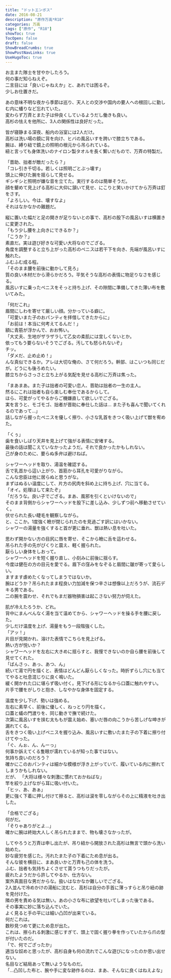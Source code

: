 ```yaml
---
title: "ドットエンボス"
date: 2016-08-21
description: "原作万高*R18"
categories: 万高
tags: ["原作", "R18"]
showToc: true
TocOpen: false
draft: false
ShowBreadCrumbs: true
ShowPostNavLinks: true
UseHugoToc: true
---
```


お主また隊士を甘やかしたろう。  
何の事だ知らねえぞ。  
二言目には「良いじゃねえか」と、あれでは困るぞ。  
少しお仕置きだ。  

あの意味不明な夜から季節は巡り、天人との交渉や国内の要人への根回しに勤しむ内に蟠りなど忘れていた。  
変わらず万斉とまた子は仲良くしているようだし働きも良い。  
高杉の怯えを他所に、3人の関係性は良好だった。  

皆が寝静まる深夜、船内の浴室には2人だけ。  
高杉は洗い場の鏡に背を向け、ヒバの風呂いすを跨いで膝立ちである。  
腕は、縛り紐で鏡上の照明の根元から吊られている。  
紐と言っても身体洗いのナイロン製タオルを長く繋いだもので、万斉の特製だ。  

「晋助、拙者が敵だったら？」  
「コレ引き千切る。若しくは照明ごとぶっ壊す」  
頭上に伸びた腕を揺らして見せる。  
ギシギシと照明が嫌な音を立てた。実行するのは簡単そうだ。  
顔を顰めて見上げる高杉に大仰に頷いて見せ、にこりと笑いかけてから万斉は釘をさす。  
「よろしい。今は、壊すなよ」  
それはなかなかの難題だ。  

縦に置いた幅だと足の開きが足りないとの事で、高杉の股下の風呂いすは横置きに変更された。  
「もう少し腰を上向きにできるか？」  
「こうか？」  
素直だ。実は遊び好きな可愛い大将なのでござる。  
角度を調整すると立ち上がった高杉のペニスは若干下を向き、先端が風呂いすに触れた。  
ふむふむ成る程。  
「そのまま腰を前後に動かして見ろ」  
質の良い木材だから滑らかだろう。平気そうな高杉の表情に物足りなさを感じる。  
風呂いすに乗ったペニスをそっと持ち上げ、その隙間に準備してきた薄い布を敷いてみた。  

「何だこれ」  
眉間にしわを寄せて厳しい顔。分かっている癖に。  
「可愛いまた子のおパンティを拝借してきたからに」  
「お前は！本当に何考えてるんだ！」  
額に青筋が浮かんで、おお怖い。  
「大丈夫、生地がザラザラして乙女の柔肌には宜しくないとか。  
依ってもう要らないそうでござる。汚しても怒られないぞ」  
チッ。  
「ダメだ、止め止め！」  
んな真似できるか。アレは大切な俺の、さて何だろう。幹部、はこいつも同じだが。どうにも後ろめたい。  
膝立ちからさっさと立ち上がる気配を見せる高杉に万斉は焦った。  

「まあまあ。また子は拙者の可愛い恋人、晋助は拙者の一生の主人。  
然るにこれは拙者も自ら楽しむ奉仕であるからして。  
ほら、可愛がってやるからご機嫌直して欲しいでござる。  
実を言うと、モゴモゴ、拙者が晋助に奉仕した話は…
また子も喜んで聞いてくれるのであって…」  
話しながら握ったペニスを優しく擦り、小さな乳首をきつく吸い上げて獣を宥めた。  

「くぅ」  
歯を食いしばり天井を見上げて強がる表情に安堵する。  
最後の話は聞こえていなかったようだ。それで良かったかもしれない。  
己が身のために、要らぬ多弁は避けねば。  

シャワーヘッドを取り、湯温を確認する。  
舌で乳首から這い上がり、首筋から耳孔を可愛がりながら。  
こんな忠臣は他に居らぬと思うがな。  
まずはぬるい温度にして、片方の尻肉を斜め上に持ち上げ、穴に当てる。  
「オイ。処理はして来たぞ」  
「だろうな。良い子でござる。まあ、風邪を引くといけないので」  
そのまま背側からシャワーヘッドを股下に差し込み、少しずつ前へ移動させていく。  
伏せられた長い睫毛を観察しながら。  
と、ここか。1度強く瞼が閉じられたのを見過ごす訳にはいかない。  
シャワーの湯量を強くすると首が更に垂れ、獣は熱い息を吐いた。  

思わず開かない方の目尻に唇を寄せ、そこから瞼に舌を這わせる。  
吊られた手の先がぴくりと震え、軽く握られた。  
厭らしい身体をしおって。  
シャワーヘッドを短く握り直し、小刻みに前後に揺らす。  
今度は健在の方の目元を愛でる。眉下の窪みをなぞると眉間に皺が寄って愛らしい。  
ますます虐めたくなってしまうではないか。  
腕はどうか？吊られたまま程良い力加減を保つ辛さは想像以上だろうが、流石デキる男である。  
二の腕を震わせ、それでもまだ器物損害は起こさない努力が伺えた。  

肌が冷えたろうか、どれ。  
背中にまんべんなく湯を当て温めてから、シャワーヘッドを操る手を腰に戻した。  
少しだけ温度を上げ、湯量をもう一段階強くした。  
「アッ！」  
片目が見開かれ、溶けた表情でこちらを見上げる。  
熱い方が悦いか？  
シャワーヘッドを左右に大きめに揺らすと、我慢できないのか自ら腰を前後して見せてくれた。  
「ばんさっ、あっ、あつ、ん」  
続いて湯で円を描くと、表情はどんどん厭らしくなった。時折ずらし穴にも当ててやると吐息混じりに良く鳴いた。  
緩く開かれた口に堪らず吸い付く。見下げる形になるから口蓋に触れやすい。  
片手で腰をがしりと抱き、しなやかな身体を固定する。  

温度を少し下げ、勢いは強める。  
左右に素早く、前後に優しく、ねっとり円を描く。  
口蓋と蟻の門渡りを、同じ動きで撫で続けた。  
次第に風呂いすを挟む太ももが震え始め、塞いだ唇の向こうから苦しげな呻きが漏れてくる。  
舌をきつく吸い上げペニスを握り込み、風呂いすに敷いたまた子の下着に擦り付けてやった。  
「ぐ、んぉ、ん、んーっ」  
何事か訴えてくる隻眼が濡れているが知った事ではない。  
気持ち良いのだろう？  
確かにこのおパンティは細かな模様が浮き上がっていて、履いている内に擦れてしまうかもしれない。  
だが、
「大将は様々な刺激に慣れておかねばな」  
竿を絞り上げながら耳に吸い付いた。  
「ヒッ、あ、あぁ」  
更に強く下着に押し付けて擦ると、高杉は涙を零しながらその上に精液を吐き出した。  

「合格でござる」  
何がだ。  
「そりゃありがとよ…」  
確かに腕は終始大人しく吊られたままで、物も壊さなかったが。  

してやろうと万斉は申し出たが、吊り紐から開放された高杉は無言で頭から洗い始めた。  
妙な疲労を感じた。汚れたまた子の下着にため息が出る。  
そんな彼を横目に、まあ良いかと万斉も己の体を洗う。  
ふむ、拙者も気持ちよくさせて貰うつもりだったが。  
疲れたようだから許してやるか、仕方ない。  
案外真面目な男だからな。扱いはなかなか難しいでござる。  
2人並んで冷めかけの湯船に沈むと、高杉は自分の手首に薄っすらと吊り紐の跡を見付けた。  
隣の男を責める気は無い。あの小さな布に欲望を吐いてしまった後である。  
その事実に妙に落ち込んでいた。  
よく見ると手の平には細い凸凹が出来ている。  
何だこれは。  
数秒見つめて更にため息が出た。  
これは、擦られる刺激に感じすぎて、頭上で固く握り拳を作っていたから爪の型が付いたのだ。  
「で、何でござったか」  
適当な奴めと思ったが、高杉自身も何の流れでこんな遊びになったのか思い出せない。  
名目など結局あって無いようなものだ。  
「…凸凹した布と、腕や手に変な跡作るのは、まあ、そんなに良くはねえよな」